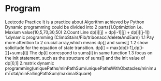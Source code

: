 # Program
Leetcode Practice
It is a practice about Algorithm achieved by Python
Dynamic programming could be divided into 2 parts(1.Optimiztion i.e. Maxium value(10,5,70,30,50) 2.Count Line dp[i][j] = dp[i-1][j] + dp[i][j-1])
1.dynamic programming (ClimbStairs/Fib/tribonacci/deleteAndEarn)
   1.1 Pay more attention to 2 crucial array,which means dp[] and sums[]
   1.2 show solicitude for the equation of state transition.    dp[i] = max(dp[i-1],dp[i-2]+sums[i])  The dp[i] correspond to sums[i] in same function
   1.3 focus on the init statement. such as the structure of sums[] and the init value of dp[0,1]
2.matrix dynamic programming(uniquePaths/minPathSum/uniquePathsWithObstacles/minimumTotal/minFallingPathSum/maximalSquare)

